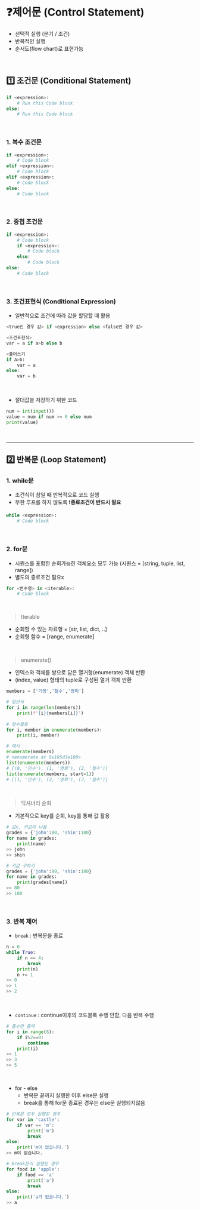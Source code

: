 # ❓제어문 (Control Statement)

- 선택적 실행 (분기 / 조건)
- 반복적인 실행
- 순서도(flow chart)로 표현가능

​    

## 1️⃣ 조건문 (Conditional Statement)

```python
if <expression>:
    # Run this Code block
else:
	# Run this Code block
```

​    

### 1. 복수 조건문

```python
if <expression>:
	# Code block
elif <expression>:
	# Code block
elif <expression>:
	# Code block
else:
	# Code block
```

​    

### 2. 중첩 조건문

```python
if <expression>:
	# Code block
	if <expression>:
        # Code block
	else:
        # Code block
else:
	# Code block
```

​    

### 3. 조건표현식 (Conditional Expression)

- 일반적으로 조건에 따라 값을 할당할 때 활용

``` python
<true인 경우 값> if <expression> else <false인 경우 값>

<조건표현식>
var = a if a>b else b

<풀어쓰기
if a>b:
    var = a
else:
    var = b
```

​    

- 절대값을 저장하기 위한 코드

```py
num = int(input())
value = num if num >= 0 else num
print(value)
```

​    

---

## 2️⃣ 반복문 (Loop Statement)

### 1. while문

- 조건식이 참일 때 반복적으로 코드 실행
- 무한 루프를 하지 않도록 ❗__종료조건이 반드시 필요__

``` py
while <expression>:
	# Code block
```

​    

### 2. for문

- 시퀀스를 포함한 순회가능한 객체요소 모두 가능 (시퀀스 = [string, tuple, list, range])
- 별도의 종료조건 필요x

```python
for <변수명> in <iterable>:
    # Code block
```

​    

> Iterable

- 순회할 수 있는 자료형 = [str, list, dict, ..]
- 순회형 함수 = [range, enumerate]

​    

> enumerate() 

- 인덱스와 객체를 쌍으로 담은 열거형(enumerate) 객체 반환
- (index, value) 형태의 tuple로 구성된 열거 객체 반환

```python
members = ['기영','철수','영미']

# 일반식
for i in range(len(members))
	print(f'{i}{members[i]}')
    
# 함수활용
for i, member in enumerate(members):
    print(i, member)

# 예시
enumerate(members)
# <enumerate at 0x105d3e100>
list(enumerate(members))
# [(0, '민수'), (1, '영희'), (2, '철수')]
list(enumerate(members, start=1))
# [(1, '민수'), (2, '영희'), (3, '철수')]
```

​    

> 딕셔너리 순회

- 기본적으로 key를 순회, key를 통해 값 활용

```python
# 값x, 키값이 나옴
grades = {'john':80, 'shin':100}
for name in grades:
    print(name)
>> john
>> shin

# 키값 구하기
grades = {'john':80, 'shin':100}
for name in grades:
    print(grades[name])
>> 80
>> 100
```

​    

### 3. 반복 제어

- `break` : 반복문을 종료

```python
n = 0
while True:
    if n == 4:
        break
    print(n)
    n += 1
>> 0
>> 1
>> 2
```

​    

- `continue` : continue이후의 코드블록 수행 안함, 다음 반복 수행

```python
# 홀수만 출력
for i in range(6):
    if i%2==0:
        continue
	print(i)
>> 1
>> 3
>> 5
```

​    

- for - else 
  - 반복문 끝까지 실행한 이후 else문 실행
  - break를 통해 for문 종료된 경우는 else문 실행되지않음

```python
# 반복문 모두 실행된 경우
for var in 'castle':
    if var == 'm':
        print('m')
        break
else:
    print('m이 없습니다.')
>> m이 없습니다.

# break문이 실행된 경우
for food in 'apple':
    if food == 'a'
    	print('a')
        break
else:
    print('a가 없습니다.')
>> a
```